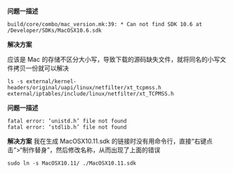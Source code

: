 **问题一描述**

```
build/core/combo/mac_version.mk:39: * Can not find SDK 10.6 at /Developer/SDKs/MacOSX10.6.sdk
```

**解决方案**

应该是 Mac 的存储不区分大小写，导致下载的源码缺失文件，就将同名的小写文件拷贝一份就可以解决

```
ls -s external/kernel-headers/original/uapi/linux/netfilter/xt_tcpmss.h external/iptables/include/linux/netfilter/xt_TCPMSS.h
```

**问题一描述**

```
fatal error: ‘unistd.h’ file not found
fatal error: ‘stdlib.h’ file not found
```

**解决方案**
我在生成 MacOSX10.11.sdk 的链接时没有用命令行，直接“右键点击”>“制作替身”，然后修改名称，从而出现了上面的错误

```
sudo ln -s MacOSX10.11/ ./MacOSX10.11.sdk
```
